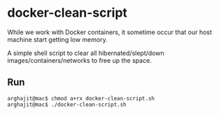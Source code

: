 # docker-clean-script

While we work with Docker containers, it sometime occur that our host machine start getting low memory. 

A simple shell script to clear all hibernated/slept/down images/containers/networks to free up the space.

## Run
```
arghajit@mac$ chmod a+rx docker-clean-script.sh
arghajit@mac$ ./docker-clean-script.sh
```

